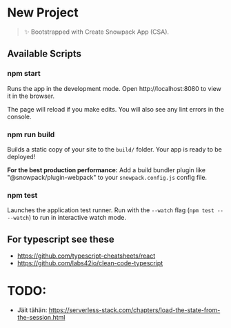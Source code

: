 # New Project

> ✨ Bootstrapped with Create Snowpack App (CSA).

## Available Scripts

### npm start

Runs the app in the development mode.
Open http://localhost:8080 to view it in the browser.

The page will reload if you make edits.
You will also see any lint errors in the console.

### npm run build

Builds a static copy of your site to the `build/` folder.
Your app is ready to be deployed!

**For the best production performance:** Add a build bundler plugin like "@snowpack/plugin-webpack" to your `snowpack.config.js` config file.

### npm test

Launches the application test runner.
Run with the `--watch` flag (`npm test -- --watch`) to run in interactive watch mode.


## For typescript see these
- https://github.com/typescript-cheatsheets/react
- https://github.com/labs42io/clean-code-typescript


# TODO: 
- Jäit tähän: https://serverless-stack.com/chapters/load-the-state-from-the-session.html
